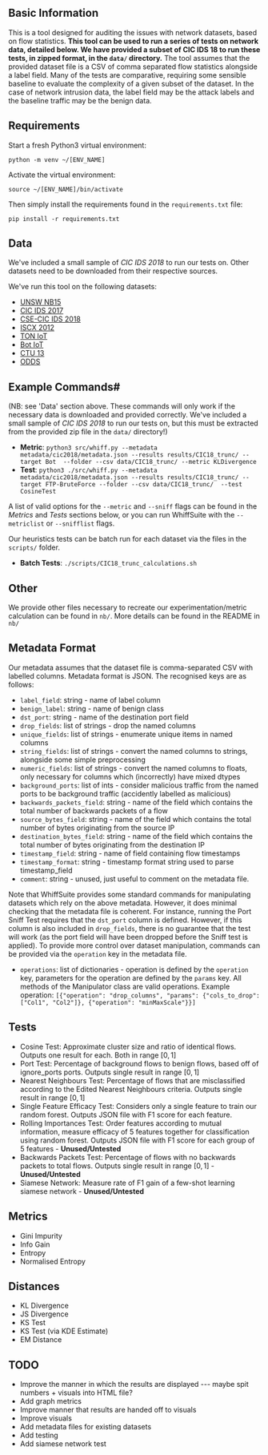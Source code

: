 ## Basic Information

This is a tool designed for auditing the issues with network datasets, based on flow statistics. **This tool can be used to run a series of tests on network data, detailed below. We have provided a subset of CIC IDS 18 to run these tests, in zipped format, in the `data/` directory.** The tool assumes that the provided dataset file is a CSV of comma separated flow statistics alongside a label field. Many of the tests are comparative, requiring some sensible baseline to evaluate the complexity of a given subset of the dataset. In the case of network intrusion data, the label field may be the attack labels and the baseline traffic may be the benign data.

## Requirements

Start a fresh Python3 virtual environment:

`python -m venv ~/[ENV_NAME]`

Activate the virtual environment:

`source ~/[ENV_NAME]/bin/activate`

Then simply install the requirements found in the `requirements.txt` file:

`pip install -r requirements.txt`

## Data

We've included a small sample of *CIC IDS 2018* to run our tests on. Other datasets need to be downloaded from their respective sources.

We've run this tool on the following datasets:

- [UNSW NB15](https://research.unsw.edu.au/projects/unsw-nb15-dataset)
- [CIC IDS 2017](https://www.unb.ca/cic/datasets/ids-2017.html)
- [CSE-CIC IDS 2018](https://www.unb.ca/cic/datasets/ids-2018.html)
- [ISCX 2012](https://www.unb.ca/cic/datasets/ids.html)
- [TON IoT](https://research.unsw.edu.au/projects/toniot-datasets)
- [Bot IoT](https://research.unsw.edu.au/projects/bot-iot-dataset)
- [CTU 13](https://www.stratosphereips.org/datasets-ctu13)
- [ODDS](https://odds.cs.stonybrook.edu/)


## Example Commands#

(NB: see 'Data' section above. These commands will only work if the necessary data is downloaded and provided correctly. We've included a small sample of *CIC IDS 2018* to run our tests on, but this must be extracted from the provided zip file in the `data/` directory!)

- **Metric**: `python3 src/whiff.py --metadata metadata/cic2018/metadata.json --results results/CIC18_trunc/ --target Bot  --folder --csv data/CIC18_trunc/ --metric KLDivergence`
- **Test**: `python3 ./src/whiff.py --metadata metadata/cic2018/metadata.json --results results/CIC18_trunc/ --target FTP-BruteForce --folder --csv data/CIC18_trunc/  --test CosineTest`

A list of valid options for the `--metric` and `--sniff` flags can be found in the *Metrics* and *Tests* sections below, or you can run WhiffSuite with the `--metriclist` or `--snifflist` flags. 

Our heuristics tests can be batch run for each dataset via the files in the `scripts/` folder.

- **Batch Tests**: `./scripts/CIC18_trunc_calculations.sh`

## Other

We provide other files necessary to recreate our experimentation/metric calculation can be found in `nb/`. More details can be found in the README in `nb/`

## Metadata Format

Our metadata assumes that the dataset file is comma-separated CSV with labelled columns. Metadata format is JSON. The recognised keys are as follows:

* `label_field`: string - name of label column
* `benign_label`: string - name of benign class
* `dst_port`: string - name of the destination port field
* `drop_fields`: list of strings - drop the named columns
* `unique_fields`: list of strings - enumerate unique items in named columns
* `string_fields`: list of strings - convert the named columns to strings, alongside some simple preprocessing
* `numeric_fields`: list of strings - convert the named columns to floats, only necessary for columns which (incorrectly) have mixed dtypes
* `background_ports`: list of ints - consider malicious traffic from the named ports to be background traffic (accidently labelled as malicious)
* `backwards_packets_field`: string - name of the field which contains the total number of backwards packets of a flow
* `source_bytes_field`: string - name of the field which contains the total number of bytes originating from the source IP
* `destination_bytes_field`: string - name of the field which contains the total number of bytes originating from the destination IP
* `timestamp_field`: string - name of field containing flow timestamps
* `timestamp_format`: string - timestamp format string used to parse timestamp_field
* `comment`: string - unused, just useful to comment on the metadata file.


Note that WhiffSuite provides some standard commands for manipulating datasets which rely on the above metadata. However, it does minimal checking that the metadata file is coherent. For instance, running the Port Sniff Test requires that the `dst_port` column is defined. However, if this column is also included in `drop_fields`, there is no guarantee that the test will work (as the port field will have been dropped before the Sniff test is applied). To provide more control over dataset manipulation, commands can be provided via the `operation` key in the metadata file.

* `operations`: list of dictionaries - operation is defined by the `operation` key, parameters for the operation are defined by the `params` key. All methods of the Manipulator class are valid operations. Example operation: `[{"operation": "drop_columns", "params": {"cols_to_drop": ["Col1", "Col2"]}, {"operation": "minMaxScale"}}]`



## Tests

* Cosine Test: Approximate cluster size and ratio of identical flows. Outputs one result for each. Both in range $[0,1]$
* Port Test: Percentage of background flows to benign flows, based off of ignore_ports ports. Outputs single result in range $[0,1]$
* Nearest Neighbours Test: Percentage of flows that are misclassified according to the Edited Nearest Neighbours criteria. Outputs single result in range $[0,1]$
* Single Feature Efficacy Test: Considers only a single feature to train our random forest. Outputs JSON file with F1 score for each feature.
* Rolling Importances Test: Order features according to mutual information, measure efficacy of 5 features together for classification using random forest. Outputs JSON file with F1 score for each group of 5 features - **Unused/Untested**
* Backwards Packets Test: Percentage of flows with no backwards packets to total flows. Outputs single result in range $[0,1]$ - **Unused/Untested**
* Siamese Network: Measure rate of F1 gain of a few-shot learning siamese network - **Unused/Untested**

## Metrics

* Gini Impurity
* Info Gain
* Entropy
* Normalised Entropy

## Distances

* KL Divergence
* JS Divergence
* KS Test
* KS Test (via KDE Estimate)
* EM Distance


## TODO

* Improve the manner in which the results are displayed --- maybe spit numbers + visuals into HTML file?
* Add graph metrics
* Improve manner that results are handed off to visuals
* Improve visuals
* Add metadata files for existing datasets
* Add testing
* Add siamese network test
